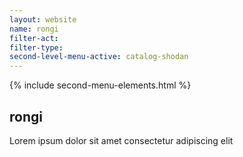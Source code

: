 ```yaml
---
layout: website
name: rongi 
filter-act: 
filter-type: 
second-level-menu-active: catalog-shodan
---
```


{% include second-menu-elements.html %}

<main class="page-content">
  <div class="text-container">
    <h2>rongi</h2>
    <p>Lorem ipsum dolor sit amet consectetur adipiscing elit</p>
  </div>
</main>
